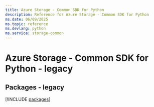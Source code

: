 ```yaml
---
title: Azure Storage - Common SDK for Python
description: Reference for Azure Storage - Common SDK for Python
ms.date: 06/09/2025
ms.topic: reference
ms.devlang: python
ms.service: storage-common
---
```

# Azure Storage - Common SDK for Python - legacy
## Packages - legacy
[!INCLUDE [packages](storage---common-index.md)]